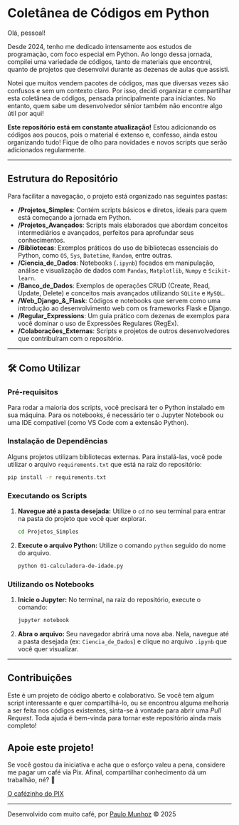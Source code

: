 # Coletânea de Códigos em Python

Olá, pessoal\! 

Desde 2024, tenho me dedicado intensamente aos estudos de programação, com foco especial em Python. Ao longo dessa jornada, compilei uma variedade de códigos, tanto de materiais que encontrei, quanto de projetos que desenvolvi durante as dezenas de aulas que assisti. 

Notei que muitos vendem pacotes de códigos, mas que diversas vezes são confusos e sem um contexto claro. Por isso, decidi organizar e compartilhar esta coletânea de códigos, pensada principalmente para iniciantes. No entanto, quem sabe um desenvolvedor sênior também não encontre algo útil por aqui\! 

**Este repositório está em constante atualização\!** Estou adicionando os códigos aos poucos, pois o material é extenso e, confesso, ainda estou organizando tudo\! Fique de olho para novidades e novos scripts que serão adicionados regularmente.

-----

##  Estrutura do Repositório

Para facilitar a navegação, o projeto está organizado nas seguintes pastas:

  * **/Projetos\_Simples**: Contém scripts básicos e diretos, ideais para quem está começando a jornada em Python.
  * **/Projetos\_Avançados**: Scripts mais elaborados que abordam conceitos intermediários e avançados, perfeitos para aprofundar seus conhecimentos.
  * **/Bibliotecas**: Exemplos práticos do uso de bibliotecas essenciais do Python, como `OS`, `Sys`, `Datetime`, `Random`, entre outras.
  * **/Ciencia\_de\_Dados**: Notebooks (`.ipynb`) focados em manipulação, análise e visualização de dados com `Pandas`, `Matplotlib`, `Numpy` e `Scikit-learn`.
  * **/Banco\_de\_Dados**: Exemplos de operações CRUD (Create, Read, Update, Delete) e conceitos mais avançados utilizando `SQLite` e `MySQL`.
  * **/Web\_Django\_&\_Flask**: Códigos e notebooks que servem como uma introdução ao desenvolvimento web com os frameworks Flask e Django.
  * **/Regular\_Expressions**: Um guia prático com dezenas de exemplos para você dominar o uso de Expressões Regulares (RegEx).
  * **/Colaborações\_Externas**: Scripts e projetos de outros desenvolvedores que contribuíram com o repositório.

-----

## 🛠️ Como Utilizar

### Pré-requisitos

Para rodar a maioria dos scripts, você precisará ter o Python instalado em sua máquina. Para os notebooks, é necessário ter o Jupyter Notebook ou uma IDE compatível (como VS Code com a extensão Python).

### Instalação de Dependências

Alguns projetos utilizam bibliotecas externas. Para instalá-las, você pode utilizar o arquivo `requirements.txt` que está na raiz do repositório:

```bash
pip install -r requirements.txt
```

### Executando os Scripts

1.  **Navegue até a pasta desejada:** Utilize o `cd` no seu terminal para entrar na pasta do projeto que você quer explorar.
    ```bash
    cd Projetos_Simples
    ```
2.  **Execute o arquivo Python:** Utilize o comando `python` seguido do nome do arquivo.
    ```bash
    python 01-calculadora-de-idade.py
    ```

### Utilizando os Notebooks

1.  **Inicie o Jupyter:** No terminal, na raiz do repositório, execute o comando:
    ```bash
    jupyter notebook
    ```
2.  **Abra o arquivo:** Seu navegador abrirá uma nova aba. Nela, navegue até a pasta desejada (ex: `Ciencia_de_Dados`) e clique no arquivo `.ipynb` que você quer visualizar.

-----

##  Contribuições

Este é um projeto de código aberto e colaborativo. Se você tem algum script interessante e quer compartilhá-lo, ou se encontrou alguma melhoria a ser feita nos códigos existentes, sinta-se à vontade para abrir uma *Pull Request*. Toda ajuda é bem-vinda para tornar este repositório ainda mais completo\!

## Apoie este projeto\!

Se você gostou da iniciativa e acha que o esforço valeu a pena, considere me pagar um café via Pix. Afinal, compartilhar conhecimento dá um trabalhão, né? 🙏

[O cafézinho do PIX](https://nubank.com.br/cobrar/4dtz7/663387e0-56a7-4ce4-9184-1bc4617a075e)

-----

Desenvolvido com muito café, por [Paulo Munhoz](mailto:pauloavmunhoz@gmail.com?subject=Contato%20através%20GitHub) © 2025

[](https://www.google.com/search?q=%5Bhttps://www.linkedin.com/in/paulomunhoz/%5D\(https://www.linkedin.com/in/paulomunhoz/\))